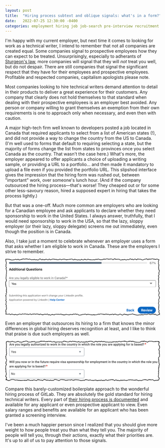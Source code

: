 ```yaml
---
layout: post
title:  "Hiring process subtext and oblique signals: what's in a form?"
date:   2022-07-25 12:30:00 -0400
categories: employment hiring job job-search pre-interview recruitment staffing
---
```

I'm happy with my current employer, but next time it comes to looking for work as a technical writer, I intend to remember that not all companies are created equal. Some companies signal to prospective employees how they can expect to be treated. Unsurprisingly, especially to adherants of  [Sturgeon's law](https://en.wikipedia.org/wiki/Sturgeon%27s_law), more companies will signal that they will _not_ treat you well, but do not despair. There are still companies that signal the significant respect that they have for their employees and prospective employees. Profitable and respected companies, capitalism apologists please note.

Most companies looking to hire technical writers demand attention to detail in their products to deliver a great experience for their customers. Any company that clearly does not hold themselves to that standard when dealing with their prospective employees is an employer best avoided. Any person or company willing to grant themselves an exemption from their own requirements is one to approach only when necessary, and even then with caution.

A major high-tech firm well known to developers posted a job located in Canada that required applicants to select from a list of American states (!), and did not provide a way to change the country from the US to Canada. (I'm well used to forms that default to requiring selecting a state, but the majority of forms change the list from states to provinces once you select Canada as the country. That wasn't the case here.) What's more, the employer appeared to offer applicants a choice of uploading a writing sample, or providing a URL to a portfolio... and then made it mandatory to upload a file even if you provided the portfolio URL. This slipshod interface gives the impression that the hiring form was rushed out, between "important" work, over someone's lunch hour. (And if the company outsourced the hiring process&mdash;that's worse! They cheaped out or for some other less-savoury reason, hired a supposed expert in hiring that takes the process lightly.)

But that was a one-off. Much more common are employers who are looking for a Canadian employee and ask applicants to declare whether they need sponsorship to work in the United States. I always answer, truthfully, that I would need sponsorship to work in the USA, so that the lazy, sloppy employer  (or their lazy, sloppy delegate) screens me out immediately, even though the position is in Canada.

Also, I take just a moment to celebrate whenever an employer uses a form that asks whether I am eligible to work in Canada. These are the employers I strive to remember.

![Screen shot from a 2022 LinkedIn EasyApply form that asks the question "Are you legally eligible to work in Canada?"](../images-posts/eligible-to-work-in-Canada.png)

Even an employer that outsources its hiring to a firm that knows the minor differences in global hiring deserves recognition at least, and I like to think that praise is due such employers as well.

![Screen shot from a 2022 Workday form that asks the question "Are you legally authorized to work in the country in which the role you are applying for is based?"](../images-posts/eligible-to-work-in-relevant-country.png)

Compare this barely-customized boilerplate approach to the wonderful hiring process of GitLab. They are absolutely the gold standard for hiring technical writers. Every part of [their hiring process is documented](https://about.gitlab.com/handbook/hiring/interviewing/#how-we-conduct-remote-interviews-on-a-global-scale) and available for any applicant or even prospective applicant to view. Even salary ranges and benefits are available for an applicant who has been granted a screening interview.

I've been a much happier person since I realized that you should give more weight to how people treat you than what they tell you. The majority of people will tell you, through their actions, exactly what their priorities are. It's up to all of us to pay attention to those signals.
